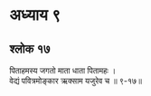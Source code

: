 # अध्याय ९

## श्लोक १७

पिताहमस्य जगतो माता धाता पितामहः ।<br>वेद्यं पवित्रमोङ्कार ऋक्साम यजुरेव च ॥ ९-१७॥<br><br>

